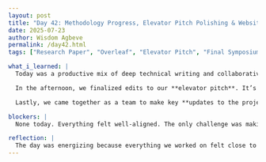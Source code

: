 ```yaml
---
layout: post
title: "Day 42: Methodology Progress, Elevator Pitch Polishing & Website Updates"
date: 2025-07-23
author: Wisdom Agbeve
permalink: /day42.html
tags: ["Research Paper", "Overleaf", "Elevator Pitch", "Final Symposium", "Teamwork", "Website"]

what_i_learned: |
  Today was a productive mix of deep technical writing and collaborative polishing. I spent most of the morning making significant progress on the **Methodology** and **Datasets Used** sections of our final research paper. Working alongside my graduate mentor, we clarified each subsection—focusing on how our model was developed, tuned, and tested, and how our preprocessing pipeline ensured the data was reliable and reproducible. This process helped me appreciate how important it is to tell a clear, step-by-step story in a research paper, especially when your audience includes both technical and non-technical readers.

  In the afternoon, we finalized edits to our **elevator pitch**. It’s come a long way since the early drafts—now it’s crisp, confident, and tells the story of our project in under a minute. Practicing it with my mentor helped me improve my delivery and focus on communicating impact over just jargon.

  Lastly, we came together as a team to make key **updates to the project website**. This included uploading new visualizations, charts, and final design tweaks that better align with our research branding. We also reviewed our code and cleaned up the GitHub repository to ensure it’s clear for external viewers who might want to explore our work after the symposium.

blockers: |
  None today. Everything felt well-aligned. The only challenge was making sure all the pieces—the pitch, paper, and website—tell a consistent story.

reflection: |
  The day was energizing because everything we worked on felt close to the finish line. Finalizing the methodology section gave me confidence in how we’re presenting our research approach. Pitch editing reminded me that less is more when trying to communicate big ideas. And seeing our website evolve into a polished showcase of our work made everything feel real. I’m proud of how our team has grown—and I’m excited to present our work with clarity and confidence in the days ahead.
---
```

